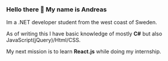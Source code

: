 ### Hello there 👋 My name is Andreas
Im a .NET developer student from the west coast of Sweden. 

As of writing this I have basic knowledge of mostly **C#** but also JavaScript(jQuery)/Html/CSS.

My next mission is to learn **React.js** while doing my internship.

<!--
**AndreasBrochs/AndreasBrochs** is a ✨ _special_ ✨ repository because its `README.md` (this file) appears on your GitHub profile.

Here are some ideas to get you started:

- 🔭 I’m currently working on ...
- 🌱 I’m currently learning ...
- 👯 I’m looking to collaborate on ...
- 🤔 I’m looking for help with ...
- 💬 Ask me about ...
- 📫 How to reach me: ...
- 😄 Pronouns: ...
- ⚡ Fun fact: ...
-->
